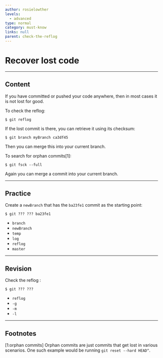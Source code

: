 ```yaml
---
author: rosielowther
levels:
  - advanced
type: normal
category: must-know
links: null
parent: check-the-reflog
---
```


# Recover lost code


---

## Content

If you have committed or pushed your code anywhere, then in most cases it is not lost for good.

To check the reflog:

    $ git reflog

If the lost commit is there, you can retrieve it using its checksum:

    $ git branch myBranch ca3df45

Then you can merge this into your current branch.

To search for orphan commits[1]:

    $ git fsck --full

Again you can merge a commit into your current branch.


---

## Practice

Create a `newBranch` that has the `ba23fe1` commit as the starting point:

    $ git ??? ??? ba23fe1

* `branch`
* `newBranch`
* `temp`
* `log`
* `reflog`
* `master`


---

## Revision

Check the reflog :

    $ git ??? ???

* `reflog`
* `-g`
* `-m`
* `-l`


---

## Footnotes

[1:orphan commits]
Orphan commits are just commits that get lost in various scenarios. One such example would be running `git reset --hard HEAD^`.
